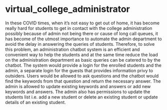 # virtual_college_administrator
In these COVID times, when it’s not easy to get out of home, it has become really hard for students to get in contact with the college administration possibly because of admin not being there or cause of long call queues, it has become of the utmost importance to automate the admin department to avoid the delay in answering the queries of students. Therefore, to solve this problem, an administration chatbot system is an efficient and convenient way to help the students and at the same time reduce the load on the administration department as basic queries can be catered to by the chatbot. The system would provide a login for the enrolled students and the admin, a separate login for the guests that provides information privy to outsiders. Users would be allowed to ask questions and the chatbot would find the keywords from that question and return the necessary answer. The admin is allowed to update existing keywords and answers or add new keywords and answers. The admin also has permissions to update the students list i.e. add a new student or delete an existing student or update details of an existing student.
